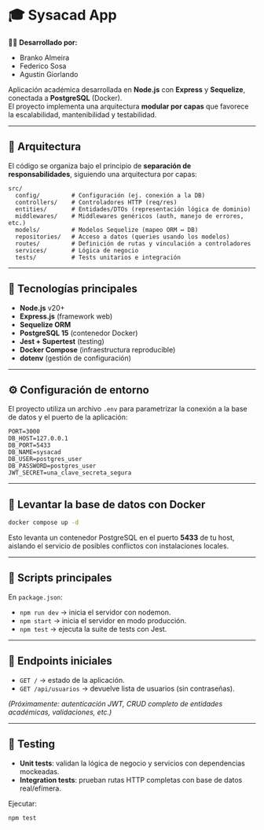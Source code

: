 # 🎓 Sysacad App

👨‍💻 **Desarrollado por:**

- Branko Almeira
- Federico Sosa
- Agustin Giorlando

Aplicación académica desarrollada en **Node.js** con **Express** y **Sequelize**, conectada a **PostgreSQL** (Docker).  
El proyecto implementa una arquitectura **modular por capas** que favorece la escalabilidad, mantenibilidad y testabilidad.

---

## 📂 Arquitectura

El código se organiza bajo el principio de **separación de responsabilidades**, siguiendo una arquitectura por capas:

```
src/
  config/         # Configuración (ej. conexión a la DB)
  controllers/    # Controladores HTTP (req/res)
  entities/       # Entidades/DTOs (representación lógica de dominio)
  middlewares/    # Middlewares genéricos (auth, manejo de errores, etc.)
  models/         # Modelos Sequelize (mapeo ORM ↔ DB)
  repositories/   # Acceso a datos (queries usando los modelos)
  routes/         # Definición de rutas y vinculación a controladores
  services/       # Lógica de negocio
  tests/          # Tests unitarios e integración
```

---

## 🚀 Tecnologías principales

- **Node.js** v20+
- **Express.js** (framework web)
- **Sequelize ORM**
- **PostgreSQL 15** (contenedor Docker)
- **Jest + Supertest** (testing)
- **Docker Compose** (infraestructura reproducible)
- **dotenv** (gestión de configuración)

---

## ⚙️ Configuración de entorno

El proyecto utiliza un archivo `.env` para parametrizar la conexión a la base de datos y el puerto de la aplicación:

```env
PORT=3000
DB_HOST=127.0.0.1
DB_PORT=5433
DB_NAME=sysacad
DB_USER=postgres_user
DB_PASSWORD=postgres_user
JWT_SECRET=una_clave_secreta_segura
```

---

## 🐳 Levantar la base de datos con Docker

```bash
docker compose up -d
```

Esto levanta un contenedor PostgreSQL en el puerto **5433** de tu host, aislando el servicio de posibles conflictos con instalaciones locales.

---

## 📌 Scripts principales

En `package.json`:

- `npm run dev` → inicia el servidor con nodemon.
- `npm start` → inicia el servidor en modo producción.
- `npm test` → ejecuta la suite de tests con Jest.

---

## 📡 Endpoints iniciales

- `GET /` → estado de la aplicación.
- `GET /api/usuarios` → devuelve lista de usuarios (sin contraseñas).

*(Próximamente: autenticación JWT, CRUD completo de entidades académicas, validaciones, etc.)*

---

## 🧪 Testing

- **Unit tests**: validan la lógica de negocio y servicios con dependencias mockeadas.
- **Integration tests**: prueban rutas HTTP completas con base de datos real/efímera.

Ejecutar:

```bash
npm test
```
